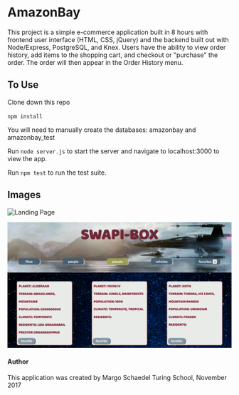 # AmazonBay

This project is a simple e-commerce application built in 8 hours with frontend user interface (HTML, CSS, jQuery) and the backend built out with Node/Express, PostgreSQL, and Knex. Users have the ability to view order history, add items to the shopping cart, and checkout or "purchase" the order.  The order will then appear in the Order History menu.

## To Use

Clone down this repo

`npm install`

You will need to manually create the databases: amazonbay and amazonbay_test

Run `node server.js` to start the server and navigate to localhost:3000 to view the app.

Run `npm test` to run the test suite.

## Images
![Landing Page](https://github.com/mollyfoz/swapi-box/blob/master/public/screenshots/Screen%20Shot%202017-09-27%20at%201.43.15%20PM.png)

![Order History and Shopping Cart](https://github.com/mollyfoz/swapi-box/blob/master/public/screenshots/Screen%20Shot%202017-09-27%20at%201.44.06%20PM.png)

#### Author

This application was created by Margo Schaedel
Turing School, November 2017
